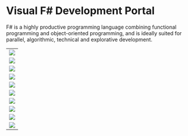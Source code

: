 # Visual F# Development Portal

F# is a highly productive programming language combining functional programming and object-oriented programming, and is ideally suited for parallel, algorithmic, technical and explorative development.



||
|-|
|![](../images/VS_Icon_Documentation.gif)|**Documentation**<ul><li>[Using Visual Studio to Write F&#35; Programs](Using+Visual+Studio+to+Write+FSharp+Programs.md)<br /></li><li>[F&#35; Language Reference](FSharp+Language+Reference.md)<br /></li><li>[F&#35; Core Library Reference](FSharp+Core+Library+Reference.md)<br /></li><li>[F&#35; Compiler &#40;fsc.exe&#41; Reference](FSharp+Compiler+%28fsc.exe%29+Reference.md)<br /></li><li>[F&#35; Interactive &#40;fsi.exe&#41; Reference](FSharp+Interactive+%28fsi.exe%29+Reference.md)<br /></li><ul/>|
|![](../images/VS_Icon_Documentation.gif)|**Featured Tasks**<ul><li>[Functions &#40;F&#35;&#41;](Functions+%28FSharp%29.md)<br /></li><li>[Lists &#40;F&#35;&#41;](Lists+%28FSharp%29.md)<br /></li><li>[Keyword Reference &#40;F&#35;&#41;](Keyword+Reference+%28FSharp%29.md)<br /></li><li>[Sequences &#40;F&#35;&#41;](Sequences+%28FSharp%29.md)<br /></li><li>[Discriminated Unions &#40;F&#35;&#41;](Discriminated+Unions+%28FSharp%29.md)<br /></li><li>[Walkthrough: Your First F&#35; Program](Walkthrough+-+Your+First+FSharp+Program.md)<br /></li><li>[Type Providers](Type+Providers.md)<br /></li><li>[Query Expressions &#40;F&#35;&#41;](Query+Expressions+%28FSharp%29.md)<br /></li><ul/>|
|![](../images/VS_Icon_Walkthroughs.gif)|**Walkthroughs**<ul><li>[Visual F&#35; Samples and Walkthroughs](Visual+FSharp+Samples+and+Walkthroughs.md)<br /></li><li>[Walkthrough: Accessing a SQL Database by Using Type Providers &#40;F&#35;&#41;](Walkthrough+-+Accessing+a+SQL+Database+by+Using+Type+Providers+%28FSharp%29.md)<br /></li><li>[Walkthrough: Accessing a SQL Database by Using Type Providers and Entities &#40;F&#35;&#41;](Walkthrough+-+Accessing+a+SQL+Database+by+Using+Type+Providers+and+Entities+%28FSharp%29.md)<br /></li><ul/>|
|![](../images/VS_icon_CodeSamples.gif)|**Code Samples**<ul><li>[F# Sample Pack](http://go.microsoft.com/fwlink/?LinkId=254878)<br /></li><ul/>|
|![](../images/VS_Icon_Training.gif)|**Training**<ul><li>[Learn F#](http://go.microsoft.com/fwlink/?LinkId=254879)<br /></li><li>[Try F#](http://www.tryfsharp.org)<br /></li><ul/>|
|![](../images/VS_Icon_Forums.gif)|**Forums**<ul><li>[F# General Forum](http://go.microsoft.com/fwlink/?LinkId=248225)<br /></li><ul/>|
|![](../images/VS_Icon_Training.gif)|**Articles and Blogs**<ul><li>[Don Syme's WebLog on F# and Related Topics](http://go.microsoft.com/fwlink/?LinkId=254882)<br /></li><li>[F# Team Blog](http://go.microsoft.com/fwlink/?LinkId=254880)<br /></li><li>[Inside F#’s Blog](http://go.microsoft.com/fwlink/?LinkId=254883)<br /></li><ul/>|
|![](../images/VS_icon_Channel9Videos.gif)|**Channel 9 Videos**<ul><li>[An Introduction to Microsoft F#](http://go.microsoft.com/fwlink/?LinkId=254884)<br /></li><li>[Design Patterns in F#](http://go.microsoft.com/fwlink/?LinkId=254885)<br /></li><li>[Information-Rich Programming in F#](http://go.microsoft.com/fwlink/?LinkId=254886)<br /></li><li>[Web Programming and More](http://go.microsoft.com/fwlink/?LinkId=254887)<br /></li><li>[Patterns and Match Expressions in F#](http://go.microsoft.com/fwlink/?LinkId=254889)<br /></li><li>[Discriminated Unions in F#](http://go.microsoft.com/fwlink/?LinkId=254890)<br /></li><ul/>|
|![](../images/VS_Icon_MSDNDevCenter.gif)|**MSDN Developer Centers**<ul><li>[Microsoft F# Development Center](http://go.microsoft.com/fwlink/?LinkId=254891)<br /></li><ul/>|
|![](../images/VS_Icon_Feedback.gif)|**Providing Feedback**<br /><br />To provide feedback about [!INCLUDE[vs_dev12](../Token/vs_dev12_md.md)], use [Microsoft Connect](http://go.microsoft.com/fwlink/?LinkID=150463).<br /><br />To provide feedback about the documentation for [!INCLUDE[vs_dev12](../Token/vs_dev12_md.md)], use the feedback controls on each page about which you want to give feedback.|

